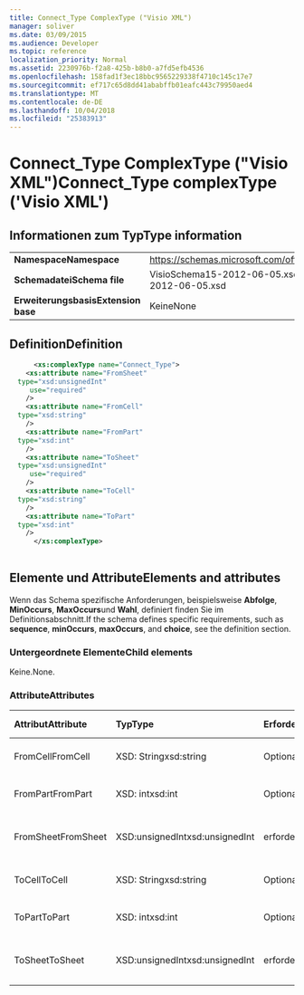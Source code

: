```yaml
---
title: Connect_Type ComplexType ("Visio XML")
manager: soliver
ms.date: 03/09/2015
ms.audience: Developer
ms.topic: reference
localization_priority: Normal
ms.assetid: 2230976b-f2a8-425b-b8b0-a7fd5efb4536
ms.openlocfilehash: 158fad1f3ec18bbc9565229338f4710c145c17e7
ms.sourcegitcommit: ef717c65d8dd41ababffb01eafc443c79950aed4
ms.translationtype: MT
ms.contentlocale: de-DE
ms.lasthandoff: 10/04/2018
ms.locfileid: "25383913"
---
```

# <a name="connecttype-complextype-visio-xml"></a><span data-ttu-id="f9eeb-102">Connect_Type ComplexType ("Visio XML")</span><span class="sxs-lookup"><span data-stu-id="f9eeb-102">Connect_Type complexType ('Visio XML')</span></span>

## <a name="type-information"></a><span data-ttu-id="f9eeb-103">Informationen zum Typ</span><span class="sxs-lookup"><span data-stu-id="f9eeb-103">Type information</span></span>

|||
|:-----|:-----|
|<span data-ttu-id="f9eeb-104">**Namespace**</span><span class="sxs-lookup"><span data-stu-id="f9eeb-104">**Namespace**</span></span> <br/> |https://schemas.microsoft.com/office/visio/2011/1/core  <br/> |
|<span data-ttu-id="f9eeb-105">**Schemadatei**</span><span class="sxs-lookup"><span data-stu-id="f9eeb-105">**Schema file**</span></span> <br/> |<span data-ttu-id="f9eeb-106">VisioSchema15-2012-06-05.xsd</span><span class="sxs-lookup"><span data-stu-id="f9eeb-106">VisioSchema15-2012-06-05.xsd</span></span>  <br/> |
|<span data-ttu-id="f9eeb-107">**Erweiterungsbasis**</span><span class="sxs-lookup"><span data-stu-id="f9eeb-107">**Extension base**</span></span> <br/> |<span data-ttu-id="f9eeb-108">Keine</span><span class="sxs-lookup"><span data-stu-id="f9eeb-108">None</span></span>  <br/> |
   
## <a name="definition"></a><span data-ttu-id="f9eeb-109">Definition</span><span class="sxs-lookup"><span data-stu-id="f9eeb-109">Definition</span></span>

```XML
      <xs:complexType name="Connect_Type">
    <xs:attribute name="FromSheet"
  type="xsd:unsignedInt"
     use="required"
    />
    <xs:attribute name="FromCell"
  type="xsd:string"
    />
    <xs:attribute name="FromPart"
  type="xsd:int"
    />
    <xs:attribute name="ToSheet"
  type="xsd:unsignedInt"
     use="required"
    />
    <xs:attribute name="ToCell"
  type="xsd:string"
    />
    <xs:attribute name="ToPart"
  type="xsd:int"
    />
      </xs:complexType>
      
```

## <a name="elements-and-attributes"></a><span data-ttu-id="f9eeb-110">Elemente und Attribute</span><span class="sxs-lookup"><span data-stu-id="f9eeb-110">Elements and attributes</span></span>

<span data-ttu-id="f9eeb-111">Wenn das Schema spezifische Anforderungen, beispielsweise **Abfolge**, **MinOccurs**, **MaxOccurs**und **Wahl**, definiert finden Sie im Definitionsabschnitt.</span><span class="sxs-lookup"><span data-stu-id="f9eeb-111">If the schema defines specific requirements, such as **sequence**, **minOccurs**, **maxOccurs**, and **choice**, see the definition section.</span></span> 
  
### <a name="child-elements"></a><span data-ttu-id="f9eeb-112">Untergeordnete Elemente</span><span class="sxs-lookup"><span data-stu-id="f9eeb-112">Child elements</span></span>

<span data-ttu-id="f9eeb-113">Keine.</span><span class="sxs-lookup"><span data-stu-id="f9eeb-113">None.</span></span>
  
### <a name="attributes"></a><span data-ttu-id="f9eeb-114">Attribute</span><span class="sxs-lookup"><span data-stu-id="f9eeb-114">Attributes</span></span>

|<span data-ttu-id="f9eeb-115">**Attribut**</span><span class="sxs-lookup"><span data-stu-id="f9eeb-115">**Attribute**</span></span>|<span data-ttu-id="f9eeb-116">**Typ**</span><span class="sxs-lookup"><span data-stu-id="f9eeb-116">**Type**</span></span>|<span data-ttu-id="f9eeb-117">**Erforderlich**</span><span class="sxs-lookup"><span data-stu-id="f9eeb-117">**Required**</span></span>|<span data-ttu-id="f9eeb-118">**Beschreibung**</span><span class="sxs-lookup"><span data-stu-id="f9eeb-118">**Description**</span></span>|<span data-ttu-id="f9eeb-119">**Mögliche Werte**</span><span class="sxs-lookup"><span data-stu-id="f9eeb-119">**Possible values**</span></span>|
|:-----|:-----|:-----|:-----|:-----|
|<span data-ttu-id="f9eeb-120">FromCell</span><span class="sxs-lookup"><span data-stu-id="f9eeb-120">FromCell</span></span>  <br/> |<span data-ttu-id="f9eeb-121">XSD: String</span><span class="sxs-lookup"><span data-stu-id="f9eeb-121">xsd:string</span></span>  <br/> |<span data-ttu-id="f9eeb-122">Optional</span><span class="sxs-lookup"><span data-stu-id="f9eeb-122">optional</span></span>  <br/> ||<span data-ttu-id="f9eeb-123">Werte des Typs xsd: String.</span><span class="sxs-lookup"><span data-stu-id="f9eeb-123">Values of the xsd:string type.</span></span>  <br/> |
|<span data-ttu-id="f9eeb-124">FromPart</span><span class="sxs-lookup"><span data-stu-id="f9eeb-124">FromPart</span></span>  <br/> |<span data-ttu-id="f9eeb-125">XSD: int</span><span class="sxs-lookup"><span data-stu-id="f9eeb-125">xsd:int</span></span>  <br/> |<span data-ttu-id="f9eeb-126">Optional</span><span class="sxs-lookup"><span data-stu-id="f9eeb-126">optional</span></span>  <br/> ||<span data-ttu-id="f9eeb-127">Werte des Typs xsd: int.</span><span class="sxs-lookup"><span data-stu-id="f9eeb-127">Values of the xsd:int type.</span></span>  <br/> |
|<span data-ttu-id="f9eeb-128">FromSheet</span><span class="sxs-lookup"><span data-stu-id="f9eeb-128">FromSheet</span></span>  <br/> |<span data-ttu-id="f9eeb-129">XSD:unsignedInt</span><span class="sxs-lookup"><span data-stu-id="f9eeb-129">xsd:unsignedInt</span></span>  <br/> |<span data-ttu-id="f9eeb-130">erforderlich</span><span class="sxs-lookup"><span data-stu-id="f9eeb-130">required</span></span>  <br/> ||<span data-ttu-id="f9eeb-131">Werte des Typs Xsd:unsignedInt.</span><span class="sxs-lookup"><span data-stu-id="f9eeb-131">Values of the xsd:unsignedInt type.</span></span>  <br/> |
|<span data-ttu-id="f9eeb-132">ToCell</span><span class="sxs-lookup"><span data-stu-id="f9eeb-132">ToCell</span></span>  <br/> |<span data-ttu-id="f9eeb-133">XSD: String</span><span class="sxs-lookup"><span data-stu-id="f9eeb-133">xsd:string</span></span>  <br/> |<span data-ttu-id="f9eeb-134">Optional</span><span class="sxs-lookup"><span data-stu-id="f9eeb-134">optional</span></span>  <br/> ||<span data-ttu-id="f9eeb-135">Werte des Typs xsd: String.</span><span class="sxs-lookup"><span data-stu-id="f9eeb-135">Values of the xsd:string type.</span></span>  <br/> |
|<span data-ttu-id="f9eeb-136">ToPart</span><span class="sxs-lookup"><span data-stu-id="f9eeb-136">ToPart</span></span>  <br/> |<span data-ttu-id="f9eeb-137">XSD: int</span><span class="sxs-lookup"><span data-stu-id="f9eeb-137">xsd:int</span></span>  <br/> |<span data-ttu-id="f9eeb-138">Optional</span><span class="sxs-lookup"><span data-stu-id="f9eeb-138">optional</span></span>  <br/> ||<span data-ttu-id="f9eeb-139">Werte des Typs xsd: int.</span><span class="sxs-lookup"><span data-stu-id="f9eeb-139">Values of the xsd:int type.</span></span>  <br/> |
|<span data-ttu-id="f9eeb-140">ToSheet</span><span class="sxs-lookup"><span data-stu-id="f9eeb-140">ToSheet</span></span>  <br/> |<span data-ttu-id="f9eeb-141">XSD:unsignedInt</span><span class="sxs-lookup"><span data-stu-id="f9eeb-141">xsd:unsignedInt</span></span>  <br/> |<span data-ttu-id="f9eeb-142">erforderlich</span><span class="sxs-lookup"><span data-stu-id="f9eeb-142">required</span></span>  <br/> ||<span data-ttu-id="f9eeb-143">Werte des Typs Xsd:unsignedInt.</span><span class="sxs-lookup"><span data-stu-id="f9eeb-143">Values of the xsd:unsignedInt type.</span></span>  <br/> |
   

